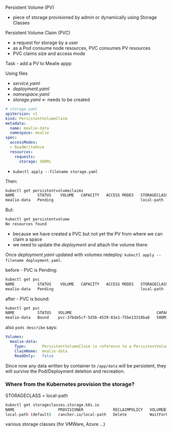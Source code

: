 Persistent Volume (PV) 
- piece of storage provisioned by admin or dynamically using Storage Classes

Persistent Volume Claim (PVC) 
- a request for storage by a user
- as a Pod consume node resources, PVC consumes PV resources
- PVC claims size and access mode

Task - add a PV to Mealie appp

Using files

- _service.yaml_
- _deployment.yaml_
- _namespace.yaml_
- _storage.yaml_  <- needs to be created


```yaml
# storage.yaml
apiVersion: v1
kind: PersistentVolumeClaim
metadata:
  name: mealie-data
  namespace: mealie
spec:
  accessModes:
  - ReadWriteOnce
  resources:
    requests:
      storage: 500Mi
```

- `kubectl apply --filename storage.yaml`

Then:
```bash
kubectl get persistentvolumeclaims
NAME          STATUS    VOLUME   CAPACITY   ACCESS MODES   STORAGECLASS   VOLUMEATTRIBUTESCLASS   AGE
mealie-data   Pending                                      local-path     <unset>                 29s
```

But:

```bash
kubectl get persistentvolume
No resources found
```
- because we have created a PVC but not yet the PV from where we can claim a space
- we need to update the _deployment_ and attach the volume there:

Once _deployment.yaml_ updated with volumes redeploy: `kubectl apply --filename deployment.yaml`.

before - PVC is Pending:
```bash
kubectl get pvc
NAME          STATUS    VOLUME   CAPACITY   ACCESS MODES   STORAGECLASS   VOLUMEATTRIBUTESCLASS   AGE
mealie-data   Pending                                      local-path     <unset>                 16m
```
after - PVC is bound:

```bash
kubectl get pvc
NAME          STATUS   VOLUME                                     CAPACITY   ACCESS MODES   STORAGECLASS   VOLUMEATTRIBUTESCLASS   AGE
mealie-data   Bound    pvc-37bde5cf-5d3b-4539-81e1-75be13310ba8   500Mi      RWO            local-path     <unset>                 18m
```

also `pods describe` says:

```yaml
Volumes:
  mealie-data:
    Type:       PersistentVolumeClaim (a reference to a PersistentVolumeClaim in the same namespace)
    ClaimName:  mealie-data
    ReadOnly:   false
``` 
Since now any data written by container to `/app/data` will be persistent, they will survive the Pod/Deployment deletion and recreation.

### Where from the Kubernetes provision the storage?

STORAGECLASS = local-path

```bash
kubectl get storageclasses.storage.k8s.io
NAME                   PROVISIONER             RECLAIMPOLICY   VOLUMEBINDINGMODE      ALLOWVOLUMEEXPANSION   AGE
local-path (default)   rancher.io/local-path   Delete          WaitForFirstConsumer   false                  8d
```

various storage classes (for VMWare, Azure ...)


